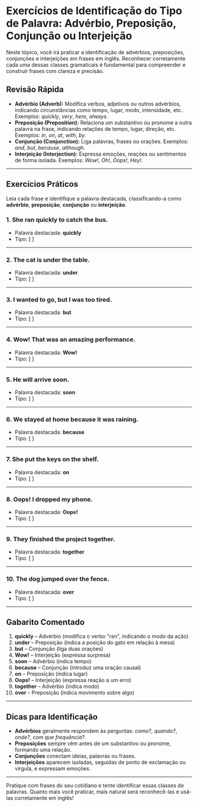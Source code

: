 
# Exercícios de Identificação do Tipo de Palavra: Advérbio, Preposição, Conjunção ou Interjeição

Neste tópico, você irá praticar a identificação de advérbios, preposições, conjunções e interjeições em frases em inglês. Reconhecer corretamente cada uma dessas classes gramaticais é fundamental para compreender e construir frases com clareza e precisão.

## Revisão Rápida

- **Advérbio (Adverb):** Modifica verbos, adjetivos ou outros advérbios, indicando circunstâncias como tempo, lugar, modo, intensidade, etc. Exemplos: *quickly*, *very*, *here*, *always*.
- **Preposição (Preposition):** Relaciona um substantivo ou pronome a outra palavra na frase, indicando relações de tempo, lugar, direção, etc. Exemplos: *in*, *on*, *at*, *with*, *by*.
- **Conjunção (Conjunction):** Liga palavras, frases ou orações. Exemplos: *and*, *but*, *because*, *although*.
- **Interjeição (Interjection):** Expressa emoções, reações ou sentimentos de forma isolada. Exemplos: *Wow!*, *Oh!*, *Oops!*, *Hey!*.

---

## Exercícios Práticos

Leia cada frase e identifique a palavra destacada, classificando-a como **advérbio**, **preposição**, **conjunção** ou **interjeição**.

### 1. She ran **quickly** to catch the bus.

- Palavra destacada: **quickly**
- Tipo: [   ]

---

### 2. The cat is **under** the table.

- Palavra destacada: **under**
- Tipo: [   ]

---

### 3. I wanted to go, **but** I was too tired.

- Palavra destacada: **but**
- Tipo: [   ]

---

### 4. **Wow!** That was an amazing performance.

- Palavra destacada: **Wow!**
- Tipo: [   ]

---

### 5. He will arrive **soon**.

- Palavra destacada: **soon**
- Tipo: [   ]

---

### 6. We stayed at home **because** it was raining.

- Palavra destacada: **because**
- Tipo: [   ]

---

### 7. She put the keys **on** the shelf.

- Palavra destacada: **on**
- Tipo: [   ]

---

### 8. **Oops!** I dropped my phone.

- Palavra destacada: **Oops!**
- Tipo: [   ]

---

### 9. They finished the project **together**.

- Palavra destacada: **together**
- Tipo: [   ]

---

### 10. The dog jumped **over** the fence.

- Palavra destacada: **over**
- Tipo: [   ]

---

## Gabarito Comentado

1. **quickly** – Advérbio (modifica o verbo "ran", indicando o modo da ação)
2. **under** – Preposição (indica a posição do gato em relação à mesa)
3. **but** – Conjunção (liga duas orações)
4. **Wow!** – Interjeição (expressa surpresa)
5. **soon** – Advérbio (indica tempo)
6. **because** – Conjunção (introduz uma oração causal)
7. **on** – Preposição (indica lugar)
8. **Oops!** – Interjeição (expressa reação a um erro)
9. **together** – Advérbio (indica modo)
10. **over** – Preposição (indica movimento sobre algo)

---

## Dicas para Identificação

- **Advérbios** geralmente respondem às perguntas: *como?*, *quando?*, *onde?*, *com que frequência?*.
- **Preposições** sempre vêm antes de um substantivo ou pronome, formando uma relação.
- **Conjunções** conectam ideias, palavras ou frases.
- **Interjeições** aparecem isoladas, seguidas de ponto de exclamação ou vírgula, e expressam emoções.

---

Pratique com frases do seu cotidiano e tente identificar essas classes de palavras. Quanto mais você praticar, mais natural será reconhecê-las e usá-las corretamente em inglês!
```
